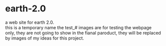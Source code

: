 # earth-2.0
a web site for earth 2.0.     
this is a temporary name
the test_# images are for testing the webpage only, they are not going to show in the fianal paroduct, they will be replaced by images of my ideas for this project. 

